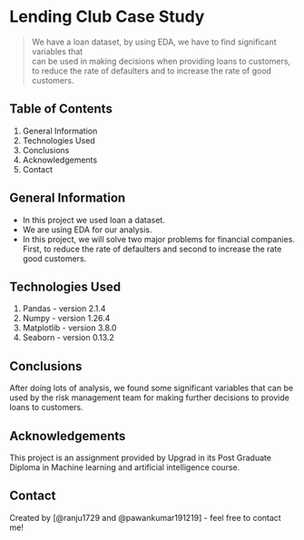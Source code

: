 # Lending Club Case Study
> We have a loan dataset, by using EDA, we have to find significant variables that  
  can be used in making decisions when providing loans to customers, to reduce the 
  rate of defaulters and to increase the rate of good customers.


## Table of Contents
 1) General Information
 2) Technologies Used
 3) Conclusions
 4) Acknowledgements
 5) Contact


## General Information
- In this project we used loan a dataset.
- We are using EDA for our analysis.
- In this project, we will solve two major problems for financial companies. First, 
  to reduce the rate of defaulters and second to increase the rate good customers.


## Technologies Used
 1) Pandas - version 2.1.4
 2) Numpy - version 1.26.4
 3) Matplotlib - version 3.8.0
 4) Seaborn - version 0.13.2

## Conclusions
   After doing lots of analysis, we found some significant variables that can be 
   used by the risk management team for making further decisions to provide loans to 
   customers.

## Acknowledgements
  This project is an assignment provided by Upgrad in its Post Graduate Diploma in
  Machine learning and artificial intelligence course.

## Contact
 Created by [@ranju1729  and @pawankumar191219] - feel free to contact me!

